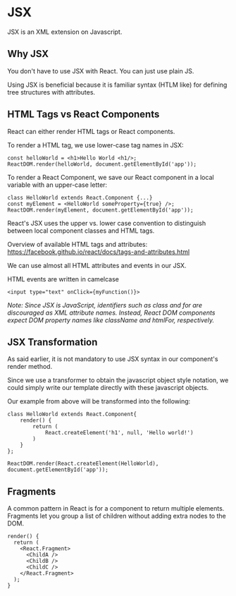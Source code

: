 # JSX
JSX is an XML extension on Javascript.

## Why JSX
You don't have to use JSX with React. You can just use plain JS.

Using JSX is beneficial because it is familiar syntax (HTLM like) for defining tree structures with attributes.

## HTML Tags vs React Components
React can either render HTML tags or React components.

To render a HTML tag, we use lower-case tag names in JSX:

    const helloWorld = <h1>Hello World <h1/>;
    ReactDOM.render(helloWorld, document.getElementById('app'));

To render a React Component, we save our React component in a local variable with an upper-case letter:

    class HelloWorld extends React.Component {...}
    const myElement = <HelloWorld someProperty={true} />;
    ReactDOM.render(myElement, document.getElementById('app'));

React's JSX uses the upper vs. lower case convention to distinguish between local component classes and HTML tags.

Overview of available HTML tags and attributes:
<a href="https://facebook.github.io/react/docs/tags-and-attributes.html">https://facebook.github.io/react/docs/tags-and-attributes.html</a>

We can use almost all HTML attributes and events in our JSX.

HTML events are written in camelcase

    <input type="text" onClick={myFunction()}>

*Note:
Since JSX is JavaScript, identifiers such as class and for are discouraged as XML attribute names. Instead, React DOM components expect DOM property names like className and htmlFor, respectively.*


## JSX Transformation
As said earlier, it is not mandatory to use JSX syntax in our component's render method.

Since we use a transformer to obtain the javascript object style notation, we could simply write our template directly with these javascript objects.

Our example from above will be transformed into the following:

    class HelloWorld extends React.Component{
        render() {
            return (
                React.createElement('h1', null, 'Hello world!')
            )
        }
    };

    ReactDOM.render(React.createElement(HelloWorld), document.getElementById('app'));

## Fragments
A common pattern in React is for a component to return multiple elements. Fragments let you group a list of children without adding extra nodes to the DOM.
```
render() {
  return (
    <React.Fragment>
      <ChildA />
      <ChildB />
      <ChildC />
    </React.Fragment>
  );
}
```

